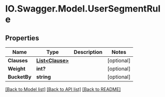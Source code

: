# IO.Swagger.Model.UserSegmentRule
## Properties

Name | Type | Description | Notes
------------ | ------------- | ------------- | -------------
**Clauses** | [**List&lt;Clause&gt;**](Clause.md) |  | [optional] 
**Weight** | **int?** |  | [optional] 
**BucketBy** | **string** |  | [optional] 

[[Back to Model list]](../README.md#documentation-for-models) [[Back to API list]](../README.md#documentation-for-api-endpoints) [[Back to README]](../README.md)

